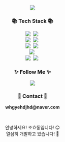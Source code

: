<p align="center">
  <img src="https://capsule-render.vercel.app/api?type=waving&color=0:7F7FD5,50:86A8E7,100:91EAE4&height=220&section=header&text=Hyodong's%20GitHub&fontSize=42&fontColor=ffffff&fontAlign=50&animation=twinkling" />
</p>


<h3 align="center">📚 Tech Stack 📚</h3>
<p align="center">
  <img src="https://img.shields.io/badge/java-007396?style=flat-square&logo=java&logoColor=white"/></a>&nbsp                    <!-- 자바 -->
  <img src="https://img.shields.io/badge/python-3776AB?style=flat-square&logo=python&logoColor=white"/></a>&nbsp                <!-- 파이썬 -->        
  <br>
  <img src="https://img.shields.io/badge/mysql-4479A1?style=flat-square&logo=mysql&logoColor=white"/></a>&nbsp                  <!-- MySQL -->
  <img src="https://img.shields.io/badge/sqlite-4169E1?style=flat-square&logo=sqlite&logoColor=white"/></a>&nbsp                <!-- SQLite -->
  <br>
  <img src="https://img.shields.io/badge/spring-6DB33F?style=flat-square&logo=spring&logoColor=white"/></a>&nbsp                <!-- 스프링 -->
  <img src="https://img.shields.io/badge/SpringBoot-6DB33F?style=flat-square&logo=SpringBoot&logoColor=white"/></a>&nbsp        <!-- 스프링부트 -->
  <br>
  <img src="https://img.shields.io/badge/amazonaws-232F3E?style=flat-square&logo=amazonaws&logoColor=white"/></a>&nbsp          <!-- AWS -->
  <br>
  <img src="https://img.shields.io/badge/github-181717?style=flat-square&logo=github&logoColor=white"></a>&nbsp                 <!-- 깃헙 -->
  <img src="https://img.shields.io/badge/git-F05032?style=flat-square&logo=git&logoColor=white"></a>&nbsp                       <!-- 깃 -->
</p>

<h3 align="center">✨ Follow Me ✨</h3>
<p align="center">
  <a href="mailto:gyehdjhd@gmail.com" target="_blank"><img src="https://img.shields.io/badge/Gmail-d14836?style=flat-square&logo=Gmail&logoColor=white&link=gyehdjhd@gmail.com"/></a>
</p>

<h3 align="center">📧 Contact 📧</h3>
<p align="center">
  <Strong>whgyehdjhd@naver.com</Strong>
</p>

<br>

<p align="center">
  안녕하세요! 조효동입니다! 😊<br>
  열심히 개발하고 있습니다! 🐇<br>
</p>

<br>

